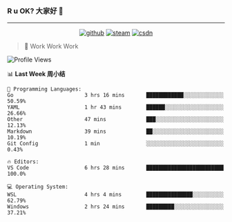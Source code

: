 ### R u OK? 大家好 👋

___

<p align="center">
  <a href="https://bigkjp97.github.io/"><img src="https://img.shields.io/badge/-GitPage-lightgrey" alt="github"></a>
  <a href="https://steamcommunity.com/id/bigkjp/"><img src="https://img.shields.io/badge/-Steam-black" alt="steam"></a>
  <a href="https://blog.csdn.net/qq_38986088"><img src="https://img.shields.io/badge/CSDN-cf000e" alt="csdn"></a>
</p>

> 🧟 Work Work Work

<!--START_SECTION:kjp readme-->
![Profile Views](http://img.shields.io/badge/Mi%20Amigos%E2%99%82%EF%B8%8F-0-ff69b4)

📊 **Last Week 周小结** 

```text
💬 Programming Languages: 
Go                       3 hrs 16 mins       ████████████░░░░░░░░░░░░░   50.59% 
YAML                     1 hr 43 mins        ██████░░░░░░░░░░░░░░░░░░░   26.66% 
Other                    47 mins             ███░░░░░░░░░░░░░░░░░░░░░░   12.13% 
Markdown                 39 mins             ██░░░░░░░░░░░░░░░░░░░░░░░   10.19% 
Git Config               1 min               ░░░░░░░░░░░░░░░░░░░░░░░░░   0.43%

🔥 Editors: 
VS Code                  6 hrs 28 mins       █████████████████████████   100.0%

💻 Operating System: 
WSL                      4 hrs 4 mins        ███████████████░░░░░░░░░░   62.79% 
Windows                  2 hrs 24 mins       █████████░░░░░░░░░░░░░░░░   37.21%

```


<!--END_SECTION:kjp readme-->

<!--
**bigkjp97/bigkjp97** is a ✨ _special_ ✨ repository because its `README.md` (this file) appears on your GitHub profile.

Here are some ideas to get you started:

- 🔭 I’m currently working on ...
- 🌱 I’m currently learning ...
- 👯 I’m looking to collaborate on ...
- 🤔 I’m looking for help with ...
- 💬 Ask me about ...
- 📫 How to reach me: ...
- 😄 Pronouns: ...
- ⚡ Fun fact: ... -->
